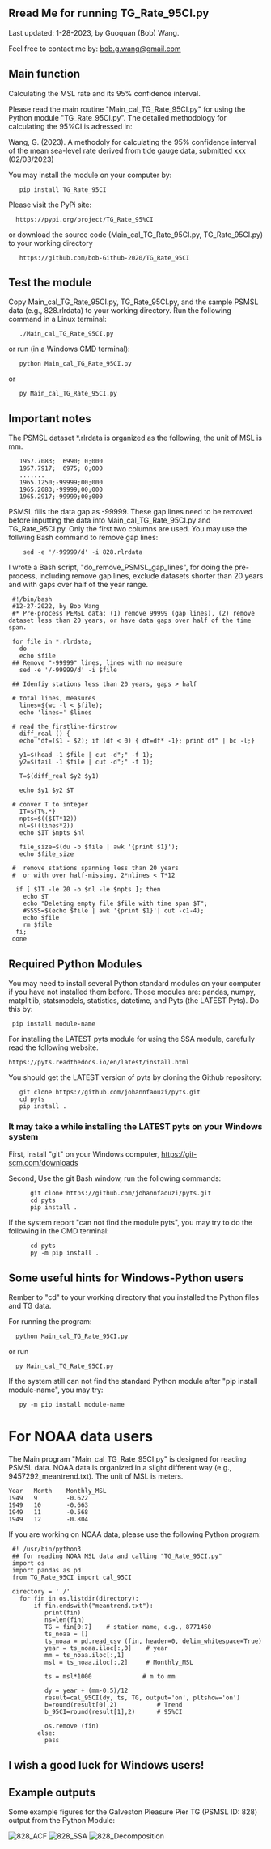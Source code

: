 ## Rread Me for running TG_Rate_95CI.py

Last updated: 1-28-2023, by Guoquan (Bob) Wang.  

Feel free to contact me by: bob.g.wang@gmail.com

## Main function

Calculating the MSL rate and its 95% confidence interval. 

Please read the main routine "Main_cal_TG_Rate_95CI.py" for using the Python module "TG_Rate_95CI.py". The detailed methodology for calculating the 95%CI is adressed in:

Wang, G. (2023). A methodoly for calculating the 95% confidence interval of the mean sea-level rate derived from tide gauge data, submitted xxx (02/03/2023)

You may install the module on your computer by: 

       pip install TG_Rate_95CI

Please visit the PyPi site:

      https://pypi.org/project/TG_Rate_95%CI
       
or download the source code (Main_cal_TG_Rate_95CI.py, TG_Rate_95CI.py) to your working directory

       https://github.com/bob-Github-2020/TG_Rate_95CI

## Test the module

Copy Main_cal_TG_Rate_95CI.py, TG_Rate_95CI.py, and the sample PSMSL data (e.g., 828.rlrdata) to your working directory. Run the following command in a Linux terminal:

       ./Main_cal_TG_Rate_95CI.py
       
or run (in a Windows CMD terminal):

       python Main_cal_TG_Rate_95CI.py
       
or 

       py Main_cal_TG_Rate_95CI.py

## Important notes

The PSMSL dataset *.rlrdata is organized as the following, the unit of MSL is mm.

       1957.7083;  6990; 0;000
       1957.7917;  6975; 0;000
       .......
       1965.1250;-99999;00;000
       1965.2083;-99999;00;000
       1965.2917;-99999;00;000

PSMSL fills the data gap as -99999. These gap lines need to be removed before inputting the data into Main_cal_TG_Rate_95CI.py and TG_Rate_95CI.py. Only the first two columns are used. You may use the follwing Bash command to remove gap lines:
 
        sed -e '/-99999/d' -i 828.rlrdata 

I wrote a Bash script, "do_remove_PSMSL_gap_lines", for doing the pre-process, including remove gap lines, exclude datasets shorter than 20 years and with gaps over half of the year range.

     #!/bin/bash
     #12-27-2022, by Bob Wang
     #* Pre-process PEMSL data: (1) remove 99999 (gap lines), (2) remove dataset less than 20 years, or have data gaps over half of the time span. 

     for file in *.rlrdata;
       do
       echo $file
     ## Remove "-99999" lines, lines with no measure
       sed -e '/-99999/d' -i $file 
   
     ## Idenfiy stations less than 20 years, gaps > half 

     # total lines, measures
       lines=$(wc -l < $file);
       echo 'lines=' $lines
      
     # read the firstline-firstrow
       diff_real () {
       echo "df=($1 - $2); if (df < 0) { df=df* -1}; print df" | bc -l;}

       y1=$(head -1 $file | cut -d";" -f 1);
       y2=$(tail -1 $file | cut -d";" -f 1);
    
       T=$(diff_real $y2 $y1)
    
       echo $y1 $y2 $T

     # conver T to integer
       IT=${T%.*}
       npts=$(($IT*12))
       nl=$((lines*2))
       echo $IT $npts $nl
    
       file_size=$(du -b $file | awk '{print $1}');
       echo $file_size

     #  remove stations spanning less than 20 years
     #  or with over half-missing, 2*nlines < T*12

      if [ $IT -le 20 -o $nl -le $npts ]; then
        echo $T
        echo "Deleting empty file $file with time span $T";
        #SSSS=$(echo $file | awk '{print $1}'| cut -c1-4);
        echo $file
        rm $file
      fi;
     done


## Required Python Modules

You may need to install several Python standard modules on your computer if you have not installed them before. Those modules are: pandas, numpy, matplitlib, statsmodels, statistics, datetime, and Pyts (the LATEST Pyts). Do this by:

     pip install module-name
 
For installing the LATEST pyts module for using the SSA module, carefully read the following website.

    https://pyts.readthedocs.io/en/latest/install.html
    
You should get the LATEST version of pyts by cloning the Github repository:

       git clone https://github.com/johannfaouzi/pyts.git
       cd pyts
       pip install .
       
### It may take a while installing the LATEST pyts on your Windows system

First, install "git" on your Windows computer, https://git-scm.com/downloads

Second, Use the git Bash window, run the following commands:
       
          git clone https://github.com/johannfaouzi/pyts.git
          cd pyts
          pip install .
          
If the system report "can not find the module pyts", you may try to do the following in the CMD terminal:
    
          cd pyts   
          py -m pip install .
  
## Some useful hints for Windows-Python users

Rember to "cd" to your working directory that you installed the Python files and TG data.

For running the program:

      python Main_cal_TG_Rate_95CI.py
      
or run

      py Main_cal_TG_Rate_95CI.py  

If the system still can not find the standard Python module after "pip install module-name", you may try:
       
       py -m pip install module-name 


# For NOAA data users

The Main program "Main_cal_TG_Rate_95CI.py" is designed for reading PSMSL data. NOAA data is organized in a slight different way (e.g., 9457292_meantrend.txt). The unit of MSL is meters.
   
    Year   Month    Monthly_MSL       
    1949   9        -0.622                                                           
    1949   10       -0.663                                                           
    1949   11       -0.568                                                           
    1949   12       -0.804 

If you are working on NOAA data, please use the following Python program:

     #! /usr/bin/python3
     ## for reading NOAA MSL data and calling "TG_Rate_95CI.py"
     import os
     import pandas as pd
     from TG_Rate_95CI import cal_95CI
  
     directory = './'
       for fin in os.listdir(directory):
           if fin.endswith("meantrend.txt"):
              print(fin)
              ns=len(fin)
              TG = fin[0:7]    # station name, e.g., 8771450
              ts_noaa = []
              ts_noaa = pd.read_csv (fin, header=0, delim_whitespace=True)
              year = ts_noaa.iloc[:,0]    # year
              mm = ts_noaa.iloc[:,1]
              msl = ts_noaa.iloc[:,2]     # Monthly_MSL
            
              ts = msl*1000              # m to mm

              dy = year + (mm-0.5)/12
              result=cal_95CI(dy, ts, TG, output='on', pltshow='on')
              b=round(result[0],2)           # Trend
              b_95CI=round(result[1],2)      # 95%CI
 
              os.remove (fin)     
            else:
              pass

## I wish a good luck for Windows users! 

## Example outputs

Some example figures for the Galveston Pleasure Pier TG (PSMSL ID: 828) output from the Python Module:

![828_ACF](https://user-images.githubusercontent.com/65426380/215299095-5fc5fad6-4c80-44b3-acf3-d488bdbaf9ea.png)
![828_SSA](https://user-images.githubusercontent.com/65426380/215297920-23bcb64c-5c1f-47f1-9f90-9e6b21287cb5.png)
![828_Decomposition](https://user-images.githubusercontent.com/65426380/215297927-fe6a8aaa-1c36-46ac-a1e4-088ebfdc0619.png)
